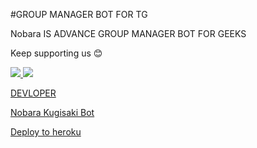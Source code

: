 #GROUP MANAGER BOT FOR TG

Nobara IS ADVANCE GROUP MANAGER BOT FOR GEEKS 





Keep supporting us 😊

<a href="https://github.com/satyanandatripathi/emcee" alt="GitHub repo size"> <img src="https://img.shields.io/github/repo-size/satyanandatripathi/emcee" />
<a href="https://t.me/NobarasanRobot" alt="Telegram!"> <img src="https://aleen42.github.io/badges/src/telegram.svg" /> 



[DEVLOPER](https://t.me/xtheanonymous)






[Nobara Kugisaki Bot](https://t.me/@NobarasanRobot)





[Deploy to heroku](https://dashboard.heroku.com/new?button-url=https%3A%2F%2Fgithub.com%2Fsatyanandatripathi%2FEMCEE&template=https%3A%2F%2Fgithub.com%2Fsatyanandatripathi%2FEMCEE)
